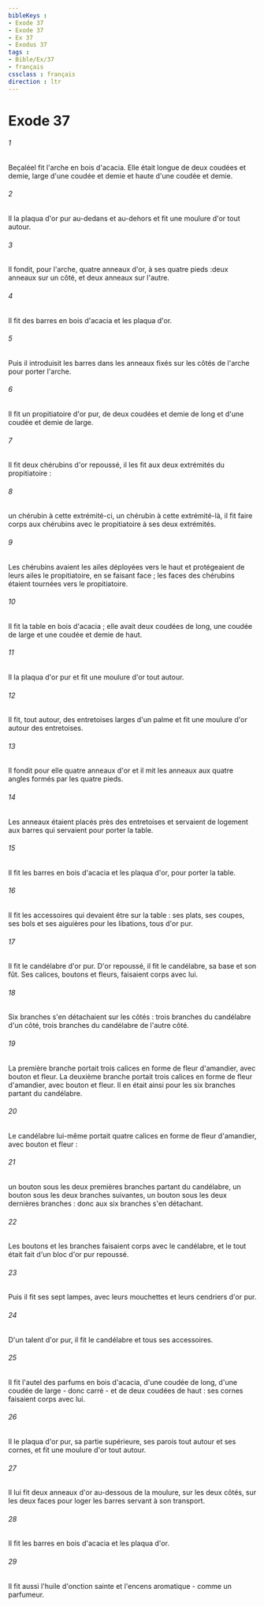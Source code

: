 ```yaml
---
bibleKeys : 
- Exode 37
- Exode 37
- Ex 37
- Exodus 37
tags : 
- Bible/Ex/37
- français
cssclass : français
direction : ltr
---
```


# Exode 37

###### 1
Beçaléel fit l'arche en bois d'acacia. Elle était longue de deux coudées et demie, large d'une coudée et demie et haute d'une coudée et demie. 
###### 2
Il la plaqua d'or pur au-dedans et au-dehors et fit une moulure d'or tout autour. 
###### 3
Il fondit, pour l'arche, quatre anneaux d'or, à ses quatre pieds :deux anneaux sur un côté, et deux anneaux sur l'autre. 
###### 4
Il fit des barres en bois d'acacia et les plaqua d'or. 
###### 5
Puis il introduisit les barres dans les anneaux fixés sur les côtés de l'arche pour porter l'arche. 
###### 6
Il fit un propitiatoire d'or pur, de deux coudées et demie de long et d'une coudée et demie de large. 
###### 7
Il fit deux chérubins d'or repoussé, il les fit aux deux extrémités du propitiatoire : 
###### 8
un chérubin à cette extrémité-ci, un chérubin à cette extrémité-là, il fit faire corps aux chérubins avec le propitiatoire à ses deux extrémités. 
###### 9
Les chérubins avaient les ailes déployées vers le haut et protégeaient de leurs ailes le propitiatoire, en se faisant face ; les faces des chérubins étaient tournées vers le propitiatoire. 
###### 10
Il fit la table en bois d'acacia ; elle avait deux coudées de long, une coudée de large et une coudée et demie de haut. 
###### 11
Il la plaqua d'or pur et fit une moulure d'or tout autour. 
###### 12
Il fit, tout autour, des entretoises larges d'un palme et fit une moulure d'or autour des entretoises. 
###### 13
Il fondit pour elle quatre anneaux d'or et il mit les anneaux aux quatre angles formés par les quatre pieds. 
###### 14
Les anneaux étaient placés près des entretoises et servaient de logement aux barres qui servaient pour porter la table. 
###### 15
Il fit les barres en bois d'acacia et les plaqua d'or, pour porter la table. 
###### 16
Il fit les accessoires qui devaient être sur la table : ses plats, ses coupes, ses bols et ses aiguières pour les libations, tous d'or pur. 
###### 17
Il fit le candélabre d'or pur. D'or repoussé, il fit le candélabre, sa base et son fût. Ses calices, boutons et fleurs, faisaient corps avec lui. 
###### 18
Six branches s'en détachaient sur les côtés : trois branches du candélabre d'un côté, trois branches du candélabre de l'autre côté. 
###### 19
La première branche portait trois calices en forme de fleur d'amandier, avec bouton et fleur. La deuxième branche portait trois calices en forme de fleur d'amandier, avec bouton et fleur. Il en était ainsi pour les six branches partant du candélabre. 
###### 20
Le candélabre lui-même portait quatre calices en forme de fleur d'amandier, avec bouton et fleur : 
###### 21
un bouton sous les deux premières branches partant du candélabre, un bouton sous les deux branches suivantes, un bouton sous les deux dernières branches : donc aux six branches s'en détachant. 
###### 22
Les boutons et les branches faisaient corps avec le candélabre, et le tout était fait d'un bloc d'or pur repoussé. 
###### 23
Puis il fit ses sept lampes, avec leurs mouchettes et leurs cendriers d'or pur. 
###### 24
D'un talent d'or pur, il fit le candélabre et tous ses accessoires. 
###### 25
Il fit l'autel des parfums en bois d'acacia, d'une coudée de long, d'une coudée de large - donc carré - et de deux coudées de haut : ses cornes faisaient corps avec lui. 
###### 26
Il le plaqua d'or pur, sa partie supérieure, ses parois tout autour et ses cornes, et fit une moulure d'or tout autour. 
###### 27
Il lui fit deux anneaux d'or au-dessous de la moulure, sur les deux côtés, sur les deux faces pour loger les barres servant à son transport. 
###### 28
Il fit les barres en bois d'acacia et les plaqua d'or. 
###### 29
Il fit aussi l'huile d'onction sainte et l'encens aromatique - comme un parfumeur. 
